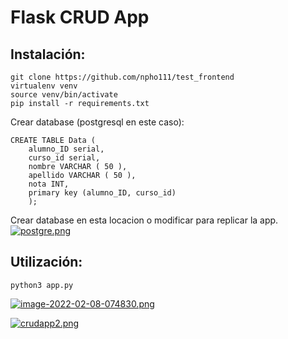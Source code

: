 
# Flask CRUD App
 
## Instalación:
    
    git clone https://github.com/npho111/test_frontend
    virtualenv venv
    source venv/bin/activate
    pip install -r requirements.txt

Crear database (postgresql en este caso):


    CREATE TABLE Data (
        alumno_ID serial,
        curso_id serial,
        nombre VARCHAR ( 50 ),
        apellido VARCHAR ( 50 ),
        nota INT,	
        primary key (alumno_ID, curso_id)
        );

Crear database en esta locacion o modificar para replicar la app.
[![postgre.png](https://i.postimg.cc/HnxdkVL9/postgre.png)](https://postimg.cc/0MLLt5Dz)

## Utilización:

    python3 app.py


[![image-2022-02-08-074830.png](https://i.postimg.cc/dVf0hMZK/image-2022-02-08-074830.png)](https://postimg.cc/Bjx3zVCh)

[![crudapp2.png](https://i.postimg.cc/YqZ99KWB/crudapp2.png)](https://postimg.cc/kBN91HsT)





